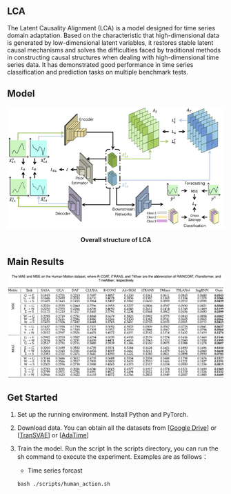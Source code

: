 ## LCA

The Latent Causality Alignment (LCA) is a model designed for time series domain adaptation. Based on the characteristic that high-dimensional data is generated by low-dimensional latent variables, it restores stable latent causal mechanisms and solves the difficulties faced by traditional methods in constructing causal structures when dealing with high-dimensional time series data. It has demonstrated good performance in time series classification and prediction tasks on multiple benchmark tests.

## Model

![Overall structure of LCA](./assets/model.png "Overall structure of LCA")
<center><b>Overall structure of LCA</b></center>

## Main Results

![Overall structure of LCA](./assets/result.png "Overall structure of LCA")

## Get Started

1. Set up the running environment. Install Python and PyTorch.

2. Download data. You can obtain all the datasets from [[Google Drive](https://drive.google.com/drive/folders/1wKhyKQDgnNwNNqfY4ox4Zu890uVZQ9_o?usp=sharing)] or [[TranSVAE](https://github.com/ldkong1205/TranSVAE)] or [[AdaTime](https://github.com/emadeldeen24/AdaTime)]

3. Train the model. Run the script In the scripts directory, you can run the sh command to execute the experiment. Examples are as follows：

    -   Time series forcast

    ```shell
    bash ./scripts/human_action.sh
    ```



